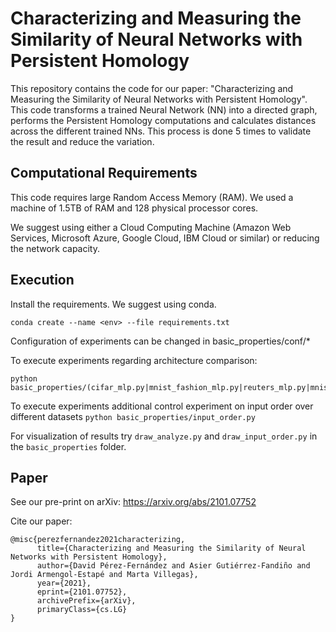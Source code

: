 # Characterizing and Measuring the Similarity of Neural Networks with Persistent Homology
This repository contains the code for our paper: "Characterizing and Measuring the Similarity of Neural Networks with Persistent Homology". This code transforms a trained Neural Network (NN) into a directed graph, performs the Persistent Homology computations and calculates distances across the different trained NNs. This process is done 5 times to validate the result and reduce the variation.

## Computational Requirements
This code requires large Random Access Memory (RAM). We used a machine of 1.5TB of RAM and 128 physical processor cores.

We suggest using either a Cloud Computing Machine (Amazon Web Services, Microsoft Azure, Google Cloud, IBM Cloud or similar) or reducing the network capacity.

## Execution
Install the requirements. We suggest using conda.
```
conda create --name <env> --file requirements.txt
```

Configuration of experiments can be changed in basic_properties/conf/*

To execute experiments regarding architecture comparison:
```
python basic_properties/(cifar_mlp.py|mnist_fashion_mlp.py|reuters_mlp.py|mnist_mlp.py|language_identification_mlp.py)
```

To execute experiments additional control experiment on input order over different datasets
`python basic_properties/input_order.py`

For visualization of results try `draw_analyze.py` and `draw_input_order.py` in the `basic_properties` folder.

## Paper
See our pre-print on arXiv: https://arxiv.org/abs/2101.07752

Cite our paper:
```
@misc{perezfernandez2021characterizing,
      title={Characterizing and Measuring the Similarity of Neural Networks with Persistent Homology}, 
      author={David Pérez-Fernández and Asier Gutiérrez-Fandiño and Jordi Armengol-Estapé and Marta Villegas},
      year={2021},
      eprint={2101.07752},
      archivePrefix={arXiv},
      primaryClass={cs.LG}
}
```
